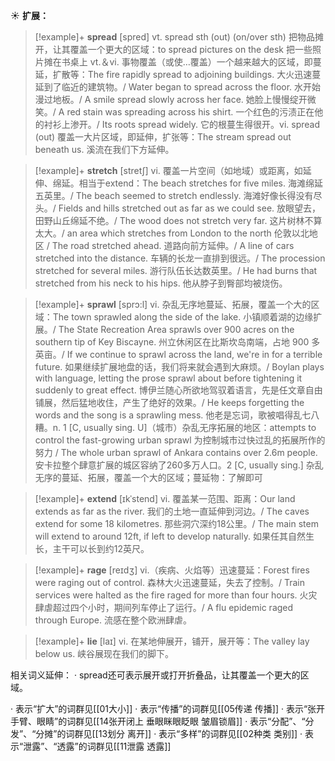 ☀ <span class="category">**扩展：**</span>
>[!example]+ <span class="vocabulary">**spread**</span> [spred] 
> <span class="definition">vt. spread sth (out) (on/over sth) 把物品摊开，让其覆盖一个更大的区域：</span>to spread pictures on the desk 把一些照片摊在书桌上 <span class="definition">vt.＆vi. 事物覆盖（或使…覆盖）一个越来越大的区域，即蔓延，扩散等：</span>The fire rapidly spread to adjoining buildings. 大火迅速蔓延到了临近的建筑物。/ Water began to spread across the floor. 水开始漫过地板。/ A smile spread slowly across her face. 她脸上慢慢绽开微笑。/ A red stain was spreading across his shirt. 一个红色的污渍正在他的衬衫上渗开。/ Its roots spread widely. 它的根蔓生得很开。<span class="definition">vi. spread (out) 覆盖一大片区域，即延伸，扩张等：</span>The stream spread out beneath us. 溪流在我们下方延伸。
           
>[!example]+ <span class="vocabulary">**stretch**</span> [stretʃ]
> <span class="definition">vi. 覆盖一片空间（如地域）或距离，如延伸、绵延。相当于extend：</span>The beach stretches for five miles. 海滩绵延五英里。/ The beach seemed to stretch endlessly. 海滩好像长得没有尽头。/ Fields and hills stretched out as far as we could see. 放眼望去，田野山丘绵延不绝。/ The wood does not stretch very far. 这片树林不算太大。/ an area which stretches from London to the north 伦敦以北地区 / The road stretched ahead. 道路向前方延伸。/ A line of cars stretched into the distance. 车辆的长龙一直排到很远。/ The procession stretched for several miles. 游行队伍长达数英里。/ He had burns that stretched from his neck to his hips. 他从脖子到臀部均被烧伤。
                      
>[!example]+ <span class="vocabulary">**sprawl**</span> [sprɔ:l]
> <span class="definition">vi. 杂乱无序地蔓延、拓展，覆盖一个大的区域：</span>The town sprawled along the side of the lake. 小镇顺着湖的边缘扩展。/ The State Recreation Area sprawls over 900 acres on the southern tip of Key Biscayne. 州立休闲区在比斯坎岛南端，占地 900 多英亩。/ If we continue to sprawl across the land, we're in for a terrible future. 如果继续扩展地盘的话，我们将来就会遇到大麻烦。/ Boylan plays with language, letting the prose sprawl about before tightening it suddenly to great effect. 博伊兰随心所欲地驾驭着语言，先是任文章自由铺展，然后猛地收住，产生了绝好的效果。/ He keeps forgetting the words and the song is a sprawling mess. 他老是忘词，歌被唱得乱七八糟。<span class="definition">n. 1 [C, usually sing. U]（城市）杂乱无序拓展的地区：</span>attempts to control the fast-growing urban sprawl 为控制城市过快过乱的拓展所作的努力 / The whole urban sprawl of Ankara contains over 2.6m people. 安卡拉整个肆意扩展的城区容纳了260多万人口。<span class="definition">2 [C, usually sing.] 杂乱无序的蔓延、拓展，覆盖一个大的区域；蔓延物：</span>了解即可

>[!example]+ <span class="vocabulary">**extend**</span> [ɪkˈstend]
> <span class="definition">vi. 覆盖某一范围、距离：</span>Our land extends as far as the river. 我们的土地一直延伸到河边。/ The caves extend for some 18 kilometres. 那些洞穴深约18公里。/ The main stem will extend to around 12ft, if left to develop naturally. 如果任其自然生长，主干可以长到约12英尺。

>[!example]+ <span class="vocabulary">**rage**</span> [reɪdʒ]
> <span class="definition">vi.（疾病、火焰等）迅速蔓延：</span>Forest fires were raging out of control. 森林大火迅速蔓延，失去了控制。/ Train services were halted as the fire raged for more than four hours. 火灾肆虐超过四个小时，期间列车停止了运行。/ A flu epidemic raged through Europe. 流感在整个欧洲肆虐。

>[!example]+ <span class="vocabulary">**lie**</span> [laɪ] 
> <span class="definition">vi. 在某地伸展开，铺开，展开等：</span>The valley lay below us. 峡谷展现在我们的脚下。

相关词义延伸：
· spread还可表示展开或打开折叠品，让其覆盖一个更大的区域。

· 表示“扩大”的词群见[[01大小]]
· 表示“传播”的词群见[[05传递 传播]]
· 表示“张开手臂、眼睛”的词群见[[14张开闭上 垂眼眯眼眨眼 皱眉锁眉]]
· 表示“分配”、“分发”、“分摊”的词群见[[13划分 离开]]
· 表示“多样”的词群见[[02种类 类别]]
· 表示“泄露”、“透露”的词群见[[11泄露 透露]]
